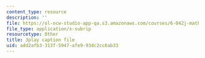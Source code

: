 ```yaml
---
content_type: resource
description: ''
file: https://ol-ocw-studio-app-qa.s3.amazonaws.com/courses/6-042j-mathematics-for-computer-science-spring-2015/add2afb3313f5947afe993dc2cc6ab33_L5uBeAGJV1k.vtt
file_type: application/x-subrip
resourcetype: Other
title: 3play caption file
uid: add2afb3-313f-5947-afe9-93dc2cc6ab33
---
```

